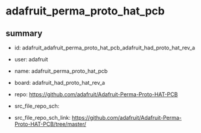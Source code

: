 # adafruit_perma_proto_hat_pcb
 
## summary 
* id: adafruit_adafruit_perma_proto_hat_pcb_adafruit_had_proto_hat_rev_a
* user: adafruit
* name: adafruit_perma_proto_hat_pcb
* board: adafruit_had_proto_hat_rev_a
* repo: https://github.com/adafruit/Adafruit-Perma-Proto-HAT-PCB



* src_file_repo_sch: 
* src_file_repo_sch_link: https://github.com/adafruit/Adafruit-Perma-Proto-HAT-PCB/tree/master/




